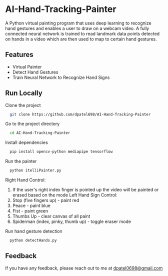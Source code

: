 # AI-Hand-Tracking-Painter

A Python virtual painting program that uses deep learning to recognize hand gestures and enables a user to draw on a webcam video. A fully connected neural network is trained to read landmark data points detected on hands in a video which are then used to map to certain hand gestures.


## Features

- Virtual Painter
- Detect Hand Gestures 
- Train Neural Network to Recognize Hand Signs 

## Run Locally

Clone the project

```bash
  git clone https://github.com/dpatel698/AI-Hand-Tracking-Painter
```

Go to the project directory

```bash
  cd AI-Hand-Tracking-Painter
```

Install dependencies

```bash
  pip install opencv-python mediapipe tensorflow
```

Run the painter

```bash
  python itelliPainter.py
```
Right Hand Control:
  1. If the user's right index finger is pointed up the video will be painted or erased based on the mode
Left Hand Sign Control:
  1. Stop (five fingers up) - paint red
  1. Peace - paint blue
  3. Fist  - paint green
  4. Thumbs Up - clear canvas of all paint
  5. Spiderman  (index, pinky, thumb up) - toggle eraser mode

Run hand gesture detection

```bash
  python detectHands.py
```

## Feedback

If you have any feedback, please reach out to me at dpatel0698@gmail.com



